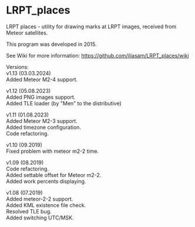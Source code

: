 # LRPT_places
LRPT places - utility for drawing marks at LRPT images, received from Meteor satellites.  
  
This program was developed in 2015.  
  
See Wiki for more information: https://github.com/iliasam/LRPT_places/wiki  
  
Versions:  
v1.13 (03.03.2024)  
Added Meteor M2-4 support.   
  
v1.12 (05.08.2023)  
Added PNG images support.  
Added TLE loader (by "Men" to the distributive)  
   
v1.11 (01.08.2023)  
Added Meteor M2-3 support.  
Added timezone configuration.  
Code refactoring.  

v1.10 (09.2019)  
Fixed problem with meteor m2-2 time.  
  
v1.09 (08.2019)  
Code refactoring.  
Added settable offset for Meteor m2-2.  
Added work percents displaying.  
  
v1.08 (07.2019)  
Added meteor-2-2 support.  
Added KML existence file check.   
Resolved TLE bug.  
Added switching UTC/MSK.  

